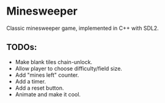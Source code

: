 # Minesweeper
Classic minesweeper game, implemented in C++ with SDL2.

## TODOs:

- Make blank tiles chain-unlock.
- Allow player to choose difficulty/field size.
- Add "mines left" counter.
- Add a timer.
- Add a reset button.
- Animate and make it cool.
